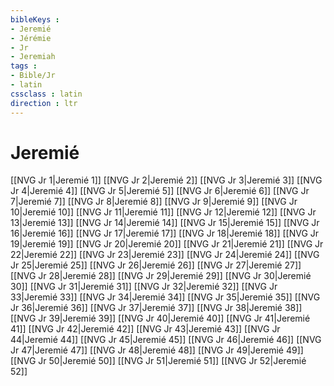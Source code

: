 ```yaml
---
bibleKeys : 
- Jeremié
- Jérémie
- Jr
- Jeremiah
tags : 
- Bible/Jr
- latin
cssclass : latin
direction : ltr
---
```


# Jeremié

[[NVG Jr 1|Jeremié 1]]
[[NVG Jr 2|Jeremié 2]]
[[NVG Jr 3|Jeremié 3]]
[[NVG Jr 4|Jeremié 4]]
[[NVG Jr 5|Jeremié 5]]
[[NVG Jr 6|Jeremié 6]]
[[NVG Jr 7|Jeremié 7]]
[[NVG Jr 8|Jeremié 8]]
[[NVG Jr 9|Jeremié 9]]
[[NVG Jr 10|Jeremié 10]]
[[NVG Jr 11|Jeremié 11]]
[[NVG Jr 12|Jeremié 12]]
[[NVG Jr 13|Jeremié 13]]
[[NVG Jr 14|Jeremié 14]]
[[NVG Jr 15|Jeremié 15]]
[[NVG Jr 16|Jeremié 16]]
[[NVG Jr 17|Jeremié 17]]
[[NVG Jr 18|Jeremié 18]]
[[NVG Jr 19|Jeremié 19]]
[[NVG Jr 20|Jeremié 20]]
[[NVG Jr 21|Jeremié 21]]
[[NVG Jr 22|Jeremié 22]]
[[NVG Jr 23|Jeremié 23]]
[[NVG Jr 24|Jeremié 24]]
[[NVG Jr 25|Jeremié 25]]
[[NVG Jr 26|Jeremié 26]]
[[NVG Jr 27|Jeremié 27]]
[[NVG Jr 28|Jeremié 28]]
[[NVG Jr 29|Jeremié 29]]
[[NVG Jr 30|Jeremié 30]]
[[NVG Jr 31|Jeremié 31]]
[[NVG Jr 32|Jeremié 32]]
[[NVG Jr 33|Jeremié 33]]
[[NVG Jr 34|Jeremié 34]]
[[NVG Jr 35|Jeremié 35]]
[[NVG Jr 36|Jeremié 36]]
[[NVG Jr 37|Jeremié 37]]
[[NVG Jr 38|Jeremié 38]]
[[NVG Jr 39|Jeremié 39]]
[[NVG Jr 40|Jeremié 40]]
[[NVG Jr 41|Jeremié 41]]
[[NVG Jr 42|Jeremié 42]]
[[NVG Jr 43|Jeremié 43]]
[[NVG Jr 44|Jeremié 44]]
[[NVG Jr 45|Jeremié 45]]
[[NVG Jr 46|Jeremié 46]]
[[NVG Jr 47|Jeremié 47]]
[[NVG Jr 48|Jeremié 48]]
[[NVG Jr 49|Jeremié 49]]
[[NVG Jr 50|Jeremié 50]]
[[NVG Jr 51|Jeremié 51]]
[[NVG Jr 52|Jeremié 52]]
